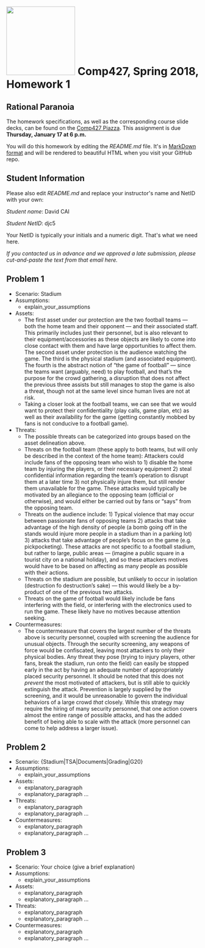 # <img src="http://www.rice.edu/_images/rice-logo.jpg" width=180> Comp427, Spring 2018, Homework 1
## Rational Paranoia
The homework specifications, as well as the corresponding course slide decks,
can be found on the [Comp427 Piazza](https://piazza.com/class/jqifhp864b37ju).
This assignment is due **Thursday, January 17 at 6 p.m.**

You will do this homework by editing the _README.md_ file. It's in
[MarkDown format](https://guides.github.com/features/mastering-markdown/)
and will be rendered to beautiful HTML when you visit your GitHub repo.

## Student Information
Please also edit _README.md_ and replace your instructor's name and NetID with your own:

_Student name_: David CAI

_Student NetID_: djc5

Your NetID is typically your initials and a numeric digit. That's
what we need here.

_If you contacted us in advance and we approved a late submission,
please cut-and-paste the text from that email here._

## Problem 1
- Scenario: Stadium
- Assumptions:
  - explain_your_assumptions
- Assets:
  - The first asset under our protection are the two football teams — both the home team and their opponent — and their associated staff. This primarily includes just their personnel, but is also relevant to their equipment/accessories as these objects are likely to come into close contact with them and have large opportunities to affect them. The second asset under protection is the audience watching the game. The third is the physical stadium (and associated equipment). The fourth is the abstract notion of “the game of football” — since the teams want (arguably, need) to play football, and that’s the purpose for the crowd gathering, a disruption that does not affect the previous three assists but still manages to stop the game is also a threat, though not at the same level since human lives are not at risk.
  - Taking a closer look at the football teams, we can see that we would want to  protect their confidentiality (play calls, game plan, etc) as well as their availability for the game (getting constantly mobbed by fans is not conducive to a football game).
- Threats:
  - The possible threats can be categorized into groups based on the asset delineation above.
  - Threats on the football team (these apply to both teams, but will only be described in the context of the home team): Attackers could include fans of the opposing team who wish to 1) disable the home team by injuring the players, or their necessary equipment 2) steal confidential information regarding the team’s operation to disrupt them at a later time 3) not physically injure them, but still render them unavailable for the game. These attacks would typically be motivated by an allegiance to the opposing team (official or otherwise), and would either be carried out by fans or “says” from the opposing team.
  - Threats on the audience include: 1) Typical violence that may occur between passionate fans of opposing teams 2) attacks that take advantage of the high density of people (a bomb going off in the stands would injure more people in a stadium than in a parking lot) 3) attacks that take advantage of people’s focus on the game (e.g. pickpocketing). These attacks are not specific to a football stadium, but rather to large, public areas — (imagine a public square in a tourist city on a national holiday), and so these attackers motives would have to be based on affecting as many people as possible with their actions.
  - Threats on the stadium are possible, but unlikely to occur in isolation (destruction fo destruction’s sake) — this would likely be a by-product of one of the previous two attacks.
  - Threats on the game of football would likely include be fans interfering with the field, or interfering with the electronics used to run the game. These likely have no motives because attention seeking.
- Countermeasures:
  - The countermeasure that covers the largest number of the threats above is security personnel, coupled with screening the audience for unusual objects. Through the security screening, any weapons of force would be confiscated, leaving most attackers to only their physical bodies. Any threat they pose (trying to injury players, other fans, break the stadium, run onto the field) can easily be stopped early in the act by having an adequate number of appropriately placed security personnel. It should be noted that this does not _prevent_ the most motivated of attackers, but is still able to quickly extinguish the attack. Prevention is largely supplied by the screening, and it would be unreasonable to govern the individual behaviors of a large crowd _that_ closely. While this strategy may require the hiring of many security personnel, that one action covers almost the entire range of possible attacks, and has the added benefit of being able to scale with the attack (more personnel can come to help address a larger issue). 

## Problem 2
- Scenario: {Stadium|TSA|Documents|Grading|G20}
- Assumptions:
  - explain_your_assumptions
- Assets:
  - explanatory_paragraph
  - explanatory_paragraph ...
- Threats:
  - explanatory_paragraph 
  - explanatory_paragraph ...
- Countermeasures:
  - explanatory_paragraph
  - explanatory_paragraph ...

## Problem 3
- Scenario: Your choice (give a brief explanation)
- Assumptions:
  - explain_your_assumptions
- Assets:
  - explanatory_paragraph
  - explanatory_paragraph ...
- Threats:
  - explanatory_paragraph 
  - explanatory_paragraph ...
- Countermeasures:
  - explanatory_paragraph
  - explanatory_paragraph ...

